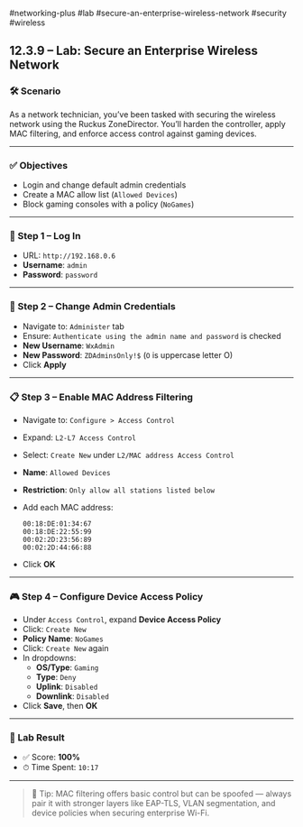 #networking-plus #lab #secure-an-enterprise-wireless-network #security #wireless 

## 12.3.9 – Lab: Secure an Enterprise Wireless Network

### 🛠 Scenario
As a network technician, you’ve been tasked with securing the wireless network using the Ruckus ZoneDirector. You’ll harden the controller, apply MAC filtering, and enforce access control against gaming devices.

---

### ✅ Objectives
- Login and change default admin credentials
- Create a MAC allow list (`Allowed Devices`)
- Block gaming consoles with a policy (`NoGames`)

---

### 🔐 Step 1 – Log In

- URL: `http://192.168.0.6`
- **Username**: `admin`
- **Password**: `password`

---

### 👤 Step 2 – Change Admin Credentials

- Navigate to: `Administer` tab
- Ensure: `Authenticate using the admin name and password` is checked
- **New Username**: `WxAdmin`
- **New Password**: `ZDAdminsOnly!$` (`O` is uppercase letter O)
- Click **Apply**

---

### 📋 Step 3 – Enable MAC Address Filtering

- Navigate to: `Configure > Access Control`
- Expand: `L2-L7 Access Control`
- Select: `Create New` under `L2/MAC address Access Control`
- **Name**: `Allowed Devices`
- **Restriction**: `Only allow all stations listed below`
- Add each MAC address:

  ```
  00:18:DE:01:34:67
  00:18:DE:22:55:99
  00:02:2D:23:56:89
  00:02:2D:44:66:88
  ```

- Click **OK**

---

### 🎮 Step 4 – Configure Device Access Policy

- Under `Access Control`, expand **Device Access Policy**
- Click: `Create New`
- **Policy Name**: `NoGames`
- Click: `Create New` again
- In dropdowns:
  - **OS/Type**: `Gaming`
  - **Type**: `Deny`
  - **Uplink**: `Disabled`
  - **Downlink**: `Disabled`
- Click **Save**, then **OK**

---

### 🏁 Lab Result

- ✅ Score: **100%**
- ⏱ Time Spent: `10:17`

---

> 🧠 Tip: MAC filtering offers basic control but can be spoofed — always pair it with stronger layers like EAP-TLS, VLAN segmentation, and device policies when securing enterprise Wi-Fi.
